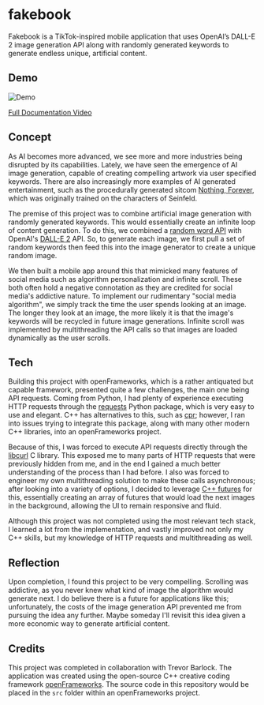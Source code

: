 # fakebook

Fakebook is a TikTok-inspired mobile application that uses OpenAI’s DALL-E 2 image generation API along with randomly generated keywords to generate endless unique, artificial content.

## Demo

![Demo](./demo.gif)

[Full Documentation Video](https://drive.google.com/file/d/13Z5fcmwQAz40yc3dbGC98_zp-XDESRPg/view?usp=sharing)

## Concept

As AI becomes more advanced, we see more and more industries being disrupted by its capabilities. Lately, we have seen the emergence of AI image generation, capable of creating compelling artwork via user specified keywords. There are also increasingly more examples of AI generated entertainment, such as the procedurally generated sitcom [Nothing, Forever](https://en.wikipedia.org/wiki/Nothing,_Forever), which was originally trained on the characters of Seinfeld.

The premise of this project was to combine artificial image generation with randomly generated keywords. This would essentially create an infinite loop of content generation. To do this, we combined a [random word API](https://random-word-api.herokuapp.com/home) with OpenAI's [DALL-E 2](https://openai.com/dall-e-2) API. So, to generate each image, we first pull a set of random keywords then feed this into the image generator to create a unique random image.

We then built a mobile app around this that mimicked many features of social media such as algorithm personalization and infinite scroll. These both often hold a negative connotation as they are credited for social media's addictive nature. To implement our rudimentary "social media algorithm", we simply track the time the user spends looking at an image. The longer they look at an image, the more likely it is that the image's keywords will be recycled in future image generations. Infinite scroll was implemented by multithreading the API calls so that images are loaded dynamically as the user scrolls.

## Tech

Building this project with openFrameworks, which is a rather antiquated but capable framework, presented quite a few challenges, the main one being API requests. Coming from Python, I had plenty of experience executing HTTP requests through the [requests](https://pypi.org/project/requests/) Python package, which is very easy to use and elegant. C++ has alternatives to this, such as [cpr](https://github.com/libcpr/cpr); however, I ran into issues trying to integrate this package, along with many other modern C++ libraries, into an openFrameworks project.

Because of this, I was forced to execute API requests directly through the [libcurl](https://curl.se/libcurl/) C library. This exposed me to many parts of HTTP requests that were previously hidden from me, and in the end I gained a much better understanding of the process than I had before. I also was forced to engineer my own multithreading solution to make these calls asynchronous; after looking into a variety of options, I decided to leverage [C++ futures](https://cplusplus.com/reference/future/future/) for this, essentially creating an array of futures that would load the next images in the background, allowing the UI to remain responsive and fluid.

Although this project was not completed using the most relevant tech stack, I learned a lot from the implementation, and vastly improved not only my C++ skills, but my knowledge of HTTP requests and multithreading as well.

## Reflection

Upon completion, I found this project to be very compelling. Scrolling was addictive, as you never knew what kind of image the algorithm would generate next. I do believe there is a future for applications like this; unfortunately, the costs of the image generation API prevented me from pursuing the idea any further. Maybe someday I'll revisit this idea given a more economic way to generate artificial content.

## Credits

This project was completed in collaboration with Trevor Barlock. The application was created using the open-source C++ creative coding framework [openFrameworks](https://openframeworks.cc/). The source code in this repository would be placed in the `src` folder within an openFrameworks project.
